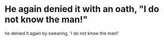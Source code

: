 
# He again denied it with an oath, "I do not know the man!"
he denied it again by swearing, 'I do not know the man!'